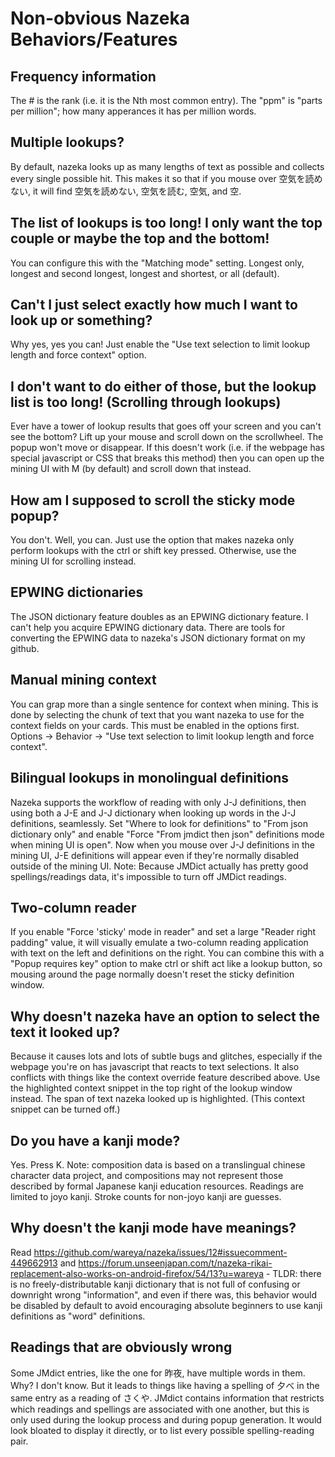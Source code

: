# Non-obvious Nazeka Behaviors/Features

## Frequency information
The # is the rank (i.e. it is the Nth most common entry). The "ppm" is "parts per million"; how many apperances it has per million words.

## Multiple lookups?
By default, nazeka looks up as many lengths of text as possible and collects every single possible hit. This makes it so that if you mouse over 空気を読めない, it will find 空気を読めない, 空気を読む, 空気, and 空.

## The list of lookups is too long! I only want the top couple or maybe the top and the bottom!
You can configure this with the "Matching mode" setting. Longest only, longest and second longest, longest and shortest, or all (default).

## Can't I just select exactly how much I want to look up or something?
Why yes, yes you can! Just enable the "Use text selection to limit lookup length and force context" option.

## I don't want to do either of those, but the lookup list is too long! (Scrolling through lookups)
Ever have a tower of lookup results that goes off your screen and you can't see the bottom? Lift up your mouse and scroll down on the scrollwheel. The popup won't move or disappear. If this doesn't work (i.e. if the webpage has special javascript or CSS that breaks this method) then you can open up the mining UI with M (by default) and scroll down that instead.

## How am I supposed to scroll the sticky mode popup?
You don't. Well, you can. Just use the option that makes nazeka only perform lookups with the ctrl or shift key pressed. Otherwise, use the mining UI for scrolling instead.

## EPWING dictionaries
The JSON dictionary feature doubles as an EPWING dictionary feature. I can't help you acquire EPWING dictionary data. There are tools for converting the EPWING data to nazeka's JSON dictionary format on my github.

## Manual mining context
You can grap more than a single sentence for context when mining. This is done by selecting the chunk of text that you want nazeka to use for the context fields on your cards. This must be enabled in the options first. Options -> Behavior -> "Use text selection to limit lookup length and force context".

## Bilingual lookups in monolingual definitions
Nazeka supports the workflow of reading with only J-J definitions, then using both a J-E and J-J dictionary when looking up words in the J-J definitions, seamlessly. Set "Where to look for definitions" to "From json dictionary only" and enable "Force "From jmdict then json" definitions mode when mining UI is open". Now when you mouse over J-J definitions in the mining UI, J-E definitions will appear even if they're normally disabled outside of the mining UI. Note: Because JMDict actually has pretty good spellings/readings data, it's impossible to turn off JMDict readings.

## Two-column reader
If you enable "Force 'sticky' mode in reader" and set a large "Reader right padding" value, it will visually emulate a two-column reading application with text on the left and definitions on the right. You can combine this with a "Popup requires key" option to make ctrl or shift act like a lookup button, so mousing around the page normally doesn't reset the sticky definition window.

## Why doesn't nazeka have an option to select the text it looked up?
Because it causes lots and lots of subtle bugs and glitches, especially if the webpage you're on has javascript that reacts to text selections. It also conflicts with things like the context override feature described above. Use the highlighted context snippet in the top right of the lookup window instead. The span of text nazeka looked up is highlighted. (This context snippet can be turned off.)

## Do you have a kanji mode?
Yes. Press K. Note: composition data is based on a translingual chinese character data project, and compositions may not represent those described by formal Japanese kanji education resources. Readings are limited to joyo kanji. Stroke counts for non-joyo kanji are guesses.

## Why doesn't the kanji mode have meanings?
Read https://github.com/wareya/nazeka/issues/12#issuecomment-449662913 and https://forum.unseenjapan.com/t/nazeka-rikai-replacement-also-works-on-android-firefox/54/13?u=wareya - TLDR: there is no freely-distributable kanji dictionary that is not full of confusing or downright wrong "information", and even if there was, this behavior would be disabled by default to avoid encouraging absolute beginners to use kanji definitions as "word" definitions.

## Readings that are obviously wrong
Some JMdict entries, like the one for 昨夜, have multiple words in them. Why? I don't know. But it leads to things like having a spelling of 夕べ in the same entry as a reading of さくや. JMdict contains information that restricts which readings and spellings are associated with one another, but this is only used during the lookup process and during popup generation. It would look bloated to display it directly, or to list every possible spelling-reading pair.
